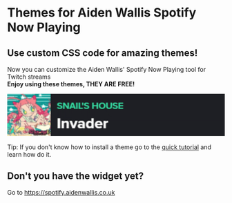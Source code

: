 # Themes for Aiden Wallis Spotify Now Playing
## Use custom CSS code for amazing themes!
Now you can customize the Aiden Wallis' Spotify Now Playing tool for Twitch streams   
**Enjoy using these themes, THEY ARE FREE!**
<p align="center"><img src="./content/images/aiden-wallis'-spotify-now-playing/example.gif"></p>

Tip: If you don't know how to install a theme go to the [quick tutorial](./content/markdown/tutorial.md) and learn how do it.

## Don't you have the widget yet?
Go to https://spotify.aidenwallis.co.uk

